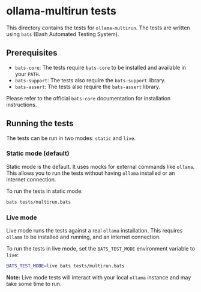 # ollama-multirun tests

This directory contains the tests for `ollama-multirun`. The tests are written using `bats` (Bash Automated Testing System).

## Prerequisites

- `bats-core`: The tests require `bats-core` to be installed and available in your `PATH`.
- `bats-support`: The tests also require the `bats-support` library.
- `bats-assert`: The tests also require the `bats-assert` library.

Please refer to the official `bats-core` documentation for installation instructions.

## Running the tests

The tests can be run in two modes: `static` and `live`.

### Static mode (default)

Static mode is the default. It uses mocks for external commands like `ollama`. This allows you to run the tests without having `ollama` installed or an internet connection.

To run the tests in static mode:

```bash
bats tests/multirun.bats
```

### Live mode

Live mode runs the tests against a real `ollama` installation. This requires `ollama` to be installed and running, and an internet connection.

To run the tests in live mode, set the `BATS_TEST_MODE` environment variable to `live`:

```bash
BATS_TEST_MODE=live bats tests/multirun.bats
```

**Note:** Live mode tests will interact with your local `ollama` instance and may take some time to run.
